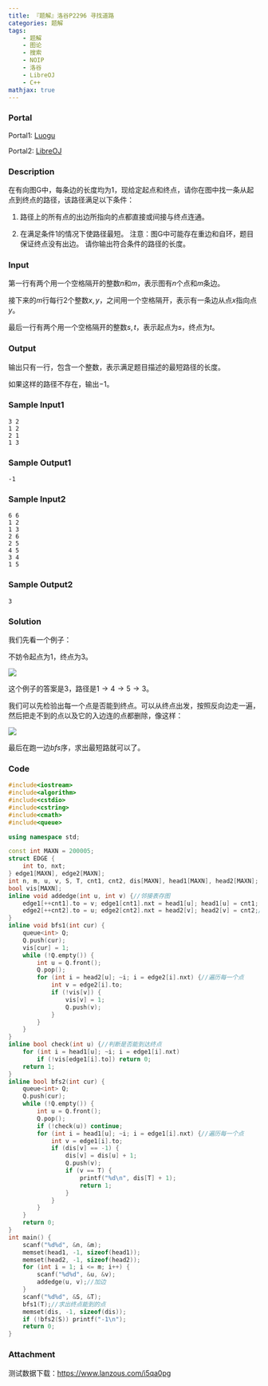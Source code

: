 ```yaml
---
title: 『题解』洛谷P2296 寻找道路
categories: 题解
tags:
    - 题解
    - 图论
    - 搜索
    - NOIP
    - 洛谷
    - LibreOJ
    - C++
mathjax: true
---
```


### Portal

Portal1: [Luogu](https://www.luogu.com.cn/problem/P2296)

Portal2: [LibreOJ](https://loj.ac/problem/2502)

<!-- more -->

### Description

在有向图$\mathrm G$中，每条边的长度均为$1$，现给定起点和终点，请你在图中找一条从起点到终点的路径，该路径满足以下条件：

1. 路径上的所有点的出边所指向的点都直接或间接与终点连通。

1. 在满足条件$1$的情况下使路径最短。
注意：图$\mathrm G$中可能存在重边和自环，题目保证终点没有出边。 请你输出符合条件的路径的长度。

### Input

第一行有两个用一个空格隔开的整数$n$和$m$，表示图有$n$个点和$m$条边。

接下来的$m$行每行$2$个整数$x, y$，之间用一个空格隔开，表示有一条边从点$x$指向点$y$。

最后一行有两个用一个空格隔开的整数$s, t$，表示起点为$s$，终点为$t$。

### Output

输出只有一行，包含一个整数，表示满足题目描述的最短路径的长度。

如果这样的路径不存在，输出$-1$。

### Sample Input1

```
3 2
1 2
2 1
1 3
```

### Sample Output1

```
-1
```

### Sample Input2

```
6 6
1 2
1 3
2 6
2 5
4 5
3 4
1 5
```

### Sample Output2

```
3
```

### Solution

我们先看一个例子：

不妨令起点为$1$，终点为$3$。

![](https://s2.ax1x.com/2019/08/22/mdORPg.png)

这个例子的答案是$3$，路径是$1 \to 4 \to 5 \to 3$。

我们可以先检验出每一个点是否能到终点。可以从终点出发，按照反向边走一遍，然后把走不到的点以及它的入边连的点都删除，像这样：

![](https://s2.ax1x.com/2019/08/22/mdzHC8.png)

最后在跑一边$bfs$序，求出最短路就可以了。

### Code

```cpp
#include<iostream>
#include<algorithm>
#include<cstdio>
#include<cstring>
#include<cmath>
#include<queue>

using namespace std;

const int MAXN = 200005;
struct EDGE {
    int to, nxt;
} edge1[MAXN], edge2[MAXN];
int n, m, u, v, S, T, cnt1, cnt2, dis[MAXN], head1[MAXN], head2[MAXN];
bool vis[MAXN];
inline void addedge(int u, int v) {//邻接表存图
    edge1[++cnt1].to = v; edge1[cnt1].nxt = head1[u]; head1[u] = cnt1;
    edge2[++cnt2].to = u; edge2[cnt2].nxt = head2[v]; head2[v] = cnt2;//反向边
}
inline void bfs1(int cur) {
    queue<int> Q;
    Q.push(cur);
    vis[cur] = 1;
    while (!Q.empty()) {
        int u = Q.front();
        Q.pop();
        for (int i = head2[u]; ~i; i = edge2[i].nxt) {//遍历每一个点
            int v = edge2[i].to;
            if (!vis[v]) {
                vis[v] = 1;
                Q.push(v);
            }
        }
    }
}
inline bool check(int u) {//判断是否能到达终点
    for (int i = head1[u]; ~i; i = edge1[i].nxt)
        if (!vis[edge1[i].to]) return 0;
    return 1;
}
inline bool bfs2(int cur) {
    queue<int> Q;
    Q.push(cur);
    while (!Q.empty()) {
        int u = Q.front();
        Q.pop();
        if (!check(u)) continue;
        for (int i = head1[u]; ~i; i = edge1[i].nxt) {//遍历每一个点
            int v = edge1[i].to;
            if (dis[v] == -1) {
                dis[v] = dis[u] + 1;
                Q.push(v);
                if (v == T) {
                    printf("%d\n", dis[T] + 1);
                    return 1;
                }
            }
        }
    }
    return 0;
}
int main() {
    scanf("%d%d", &n, &m);
    memset(head1, -1, sizeof(head1));
    memset(head2, -1, sizeof(head2));
    for (int i = 1; i <= m; i++) {
        scanf("%d%d", &u, &v);
        addedge(u, v);//加边
    }
    scanf("%d%d", &S, &T);
    bfs1(T);//求出终点能到的点
    memset(dis, -1, sizeof(dis));
    if (!bfs2(S)) printf("-1\n");
    return 0;
}
```

### Attachment

测试数据下载：https://www.lanzous.com/i5qa0pg
